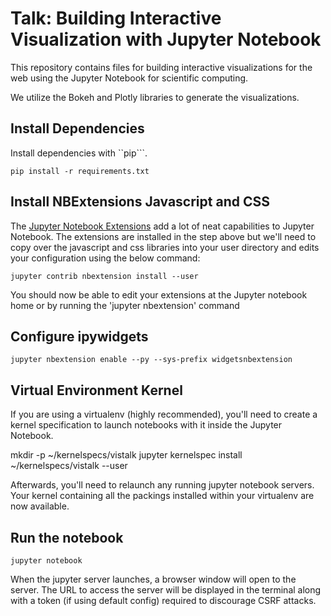# Talk: Building Interactive Visualization with Jupyter Notebook
This repository contains files for building interactive visualizations for the web using the Jupyter Notebook for scientific computing.

We utilize the Bokeh and Plotly libraries to generate the visualizations.

## Install Dependencies
Install dependencies with ``pip```.

```
pip install -r requirements.txt
```

## Install NBExtensions Javascript and CSS
The [Jupyter Notebook Extensions](https://github.com/ipython-contrib/jupyter_contrib_nbextensions) add a lot of neat capabilities to Jupyter Notebook. The extensions are installed in the step above but we'll need to copy over the javascript and css libraries into your user directory and edits your configuration using the below command:
```
jupyter contrib nbextension install --user
```

You should now be able to edit your extensions at the Jupyter notebook home or by running the 'jupyter nbextension' command

## Configure ipywidgets
```
jupyter nbextension enable --py --sys-prefix widgetsnbextension
```

## Virtual Environment Kernel
If you are using a virtualenv (highly recommended), you'll need to create a kernel specification to launch notebooks with it inside the Jupyter Notebook.


  mkdir -p ~/kernelspecs/vistalk
  jupyter kernelspec install ~/kernelspecs/vistalk --user


Afterwards, you'll need to relaunch any running jupyter notebook servers. Your kernel containing all the packings installed within your virtualenv are now available.

## Run the notebook
```
jupyter notebook
```

When the jupyter server launches, a browser window will open to the server. The URL to access the server will be displayed in the terminal along with a token (if using default config) required to discourage CSRF attacks.
